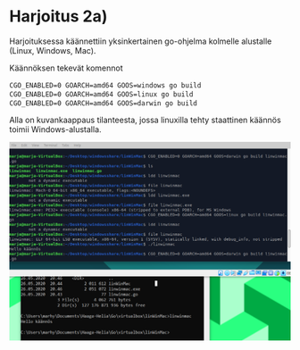 # Harjoitus 2a)

Harjoituksessa käännettiin yksinkertainen go-ohjelma kolmelle alustalle (Linux, Windows, Mac).

Käännöksen tekevät komennot
```
CGO_ENABLED=0 GOARCH=amd64 GOOS=windows go build
CGO_ENABLED=0 GOARCH=amd64 GOOS=linux go build
CGO_ENABLED=0 GOARCH=amd64 GOOS=darwin go build
```

 Alla on kuvankaappaus tilanteesta, jossa linuxilla tehty staattinen käännös toimii Windows-alustalla.

![kuvankaappaus](linwinmac.png)